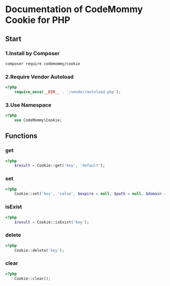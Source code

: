 # Documentation of CodeMommy Cookie for PHP

## Start

### 1.Install by Composer
```bash
composer require codemommy/cookie
```

### 2.Require Vendor Autoload
```php
<?php
    require_once(__DIR__ . '/vendor/autoload.php');
```

### 3.Use Namespace
```php
<?php
    use CodeMommy\Cookie;
```

## Functions

### get
```php
<?php
    $result = Cookie::get('key', 'default');
```

### set
```php
<?php
    Cookie::set('key', 'value', $expire = null, $path = null, $domain = null, $secure = null, $httpOnly = null);
```

### isExist
```php
<?php
    $result = Cookie::isExist('key');
```

### delete
```php
<?php
    Cookie::delete('key');
```

### clear
```php
<?php
    Cookie::clear();
```